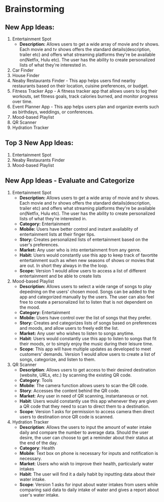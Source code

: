 # Brainstorming

## New App Ideas:
1. Entertainment Spot
   - **Description:** Allows users to get a wide array of movie and tv shows. Each movie and tv shows offers the standard details(description, trailer etc) and offers what streaming platforms they're be available on(Netfix, Hulu etc). The user has the ability to create personalized lists of what they're interested in.
2. Car Finder
3. House Finder
4. Neaby Restaurants Finder - This app helps users find nearby restaurants based on their location, cuisine preferences, or budget.
5. Fitness Tracker App - A fitness tracker app that allows users to log their workouts, set fitness goals, track calories burned, and monitor progress over time.
6. Event Planner App - This app helps users plan and organize events such as birthdays, weddings, or conferences.
7. Mood-based Playlist
8. QR Scanner
9. Hydration Tracker

## Top 3 New App Ideas:
1. Entertainment Spot
2. Neaby Restaurants Finder
3. Mood-based Playlist

## New App Ideas - Evaluate and Categorize
1. Entertainment Spot
    - **Description:** Allows users to get a wide array of movie and tv shows. Each movie and tv shows offers the standard details(description, trailer etc) and offers what streaming platforms they're be available on(Netfix, Hulu etc). The user has the ability to create personalized lists of what they're interested in.
    - **Category:** Entertainment
    - **Mobile:** Users have better control and instant availablity of entertainment lists at their finger tips.
    - **Story:** Creates personalized lists of entertainment based on the user's preferences.
    - **Market:** Any user who is into entertainment from any genre.
    - **Habit:** Users would constantly use this app to keep track of favortite entertainment such as when new seasons of shows or movies that are out. In short they always in the the loop.
    - **Scope:** Version 1 would allow users to access a list of different entertainment and be able to create lists
2. Mood-based Playlist
   - **Description:** Allows users to select a wide range of songs to play depedning on the users' chosen mood. Songs can be added to the app and categorized manually by the users. The user can also feel free to create a personalized list to listen that is not dependent on the mood.
   - **Category:** Entertainment
   - **Mobile:** Users have control over the list of songs that they prefer.
   - **Story:** Creates and categorizes lists of songs based on preferences and moods, and allow users to freely edit the list.
   - **Market:** Any user who wishes to listen to songs anytime.
   - **Habit**: Users would constantly use this app to listen to songs that fit their moods, or to simply enjoy the music during their leisure time.
   - **Scope**: This app will have multiple updates as developed to meet customers' demands. Version 1 would allow users to create a list of songs, categorize, and listen to them.
3. QR Scanner
   - **Description**: Allows users to get access to their desired destination (website, URLs, etc.) by scanning the existing QR code.
   - **Category**: Tools
   - **Mobile**: The camera function allows users to scan the QR code.
   - **Story**: Accesses the content behind the QR code.
   - **Market**: Any user in need of QR scanning, instantaneous or not.
   - **Habit**: Users would constantly use this app whenever they are given a QR code that they need to scan to direct them to a destination.
   - **Scope**: Version 1 asks for permission to access camera then direct users to destination once QR code is scanned.
4. Hydration Tracker
   - **Description**: Allows the users to input the amount of water intake daily and compare the number to average data. Should the user desire, the user can choose to get a reminder about their status at the end of the day.
   - **Category**: Health
   - **Mobile**: Text box on phone is necessary for inputs and notification is necessary.
   - **Market**: Users who wish to improve their health, particularly water intakes
   - **Habit**: The user will find it a daily habit by inputting data about their water intake.
   - **Scope**: Version 1 asks for input about water intakes from users while comparing said data to daily intake of water and gives a report about user's water intake.


